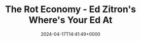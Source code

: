 ---
title: The Rot Economy - Ed Zitron's Where's Your Ed At
slug: 20240417T144149
date: 2024-04-17T14:41:49+0000
params:
  url: https://www.wheresyoured.at/the-rot-economy/?ref=wheresyoured.at
tags:
- growth
- to-read
---
